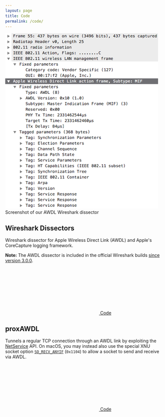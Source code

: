 ```yaml
---
layout: page
title: Code
permalink: /code/
---
```


<div class="screenshot">
	<a href="/assets/wireshark.png">
		<img title="Screenshot of our AWDL Wireshark dissector" alt="Screenshot of our AWDL Wireshark dissector" src="/assets/wireshark.png">
	</a>
	<div class="caption">Screenshot of our AWDL Wireshark dissector</div>
</div>


## Wireshark Dissectors

Wireshark dissector for Apple Wireless Direct Link (AWDL) and Apple's CoreCapture logging framework.

**Note:** The AWDL dissector is included in the official Wireshark builds [since version 3.0.0](https://www.wireshark.org/docs/relnotes/wireshark-3.0.0.html).

<a href="https://github.com/seemoo-lab/wireshark-awdl"><svg class="svg-icon"><use xlink:href="{{ '/assets/minima-social-icons.svg#github' | relative_url }}"></use></svg> <span>Code</span></a>


## proxAWDL

Tunnels a regular TCP connection through an AWDL link by exploiting the [NetService](https://developer.apple.com/documentation/foundation/netservice) API.
On macOS, you may instead also use the special XNU socket option [`SO_RECV_ANYIF`](https://opensource.apple.com/source/xnu/xnu-4570.41.2/bsd/sys/socket.h) (`0x1104`) to allow a socket to send and receive via AWDL.

<a href="https://github.com/seemoo-lab/proxawdl"><svg class="svg-icon"><use xlink:href="{{ '/assets/minima-social-icons.svg#github' | relative_url }}"></use></svg> <span>Code</span></a>
